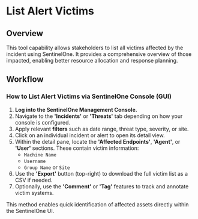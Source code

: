# List Alert Victims

## Overview

This tool capability allows stakeholders to list all victims affected by the incident using SentinelOne. It provides a comprehensive overview of those impacted, enabling better resource allocation and response planning.

## Workflow

### How to List Alert Victims via SentinelOne Console (GUI)

1. **Log into the SentinelOne Management Console.**
2. Navigate to the **'Incidents'** or **'Threats'** tab depending on how your console is configured.
3. Apply relevant **filters** such as date range, threat type, severity, or site.
4. Click on an individual incident or alert to open its detail view.
5. Within the detail pane, locate the **'Affected Endpoints'**, **'Agent'**, or **'User'** sections. These contain victim information:
   - `Machine Name`
   - `Username`
   - `Group Name` or `Site`
6. Use the **'Export'** button (top-right) to download the full victim list as a CSV if needed.
7. Optionally, use the **'Comment'** or **'Tag'** features to track and annotate victim systems.

This method enables quick identification of affected assets directly within the SentinelOne UI.